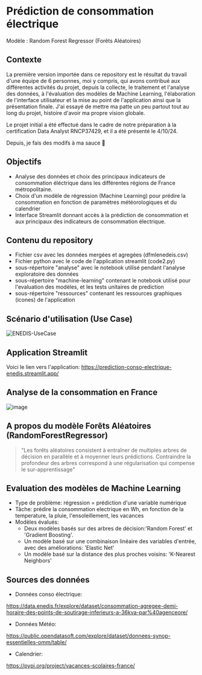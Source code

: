 # Prédiction de consommation électrique
Modèle : Random Forest Regressor (Forêts Aléatoires)

## Contexte
La première version importée dans ce repository est le résultat du travail d'une équipe de 6 personnes, moi y compris, qui avons contribué aux différentes activités du projet, depuis la collecte, le traitement et l'analyse des données, à l'évaluation des modèles de Machine Learning,  l'élaboration de l'interface utilisateur et la mise au point de l'application ainsi que la présentation finale. J'ai essayé de mettre ma patte un peu partout tout au long du projet, histoire d'avoir ma propre vision globale.

Le projet initial a été effectué dans le cadre de notre préparation à la certification Data Analyst RNCP37429, et il a été présenté le 4/10/24.

Depuis, je fais des modifs à ma sauce 🥰

## Objectifs

* Analyse des données et choix des principaux indicateurs de consommation éléctrique dans les différentes régions de France métropolitaine.
* Choix d'un modèle  de régression (Machine Learning) pour prédire la consommation en fonction de paramètres météorologiques et du calendrier 
* Interface Streamlit donnant accès à la prédiction de consommation et aux principaux des indicateurs de consommation électrique.

## Contenu du repository
* Fichier csv avec les données mergées et agregées (dfmlenedeis.csv)
* Fichier python avec le code de l'application streamlit (code2.py)
* sous-répertoire "analyse" avec le notebook utilisé pendant l'analyse exploratoire des données
* sous-répertoire "machine-learning" contenant le notebook utilisé pour l'evaluation des modèles, et les tests unitaires de prediction
* sous-répertoire "ressources" contenant les ressources graphiques (icones) de l'application
## Scénario d'utilisation (Use Case)

![ENEDIS-UseCase](https://github.com/user-attachments/assets/05ac820e-9237-4ab2-8905-672b6545ec24)


## Application Streamlit
Voici le lien vers l'application: https://prediction-conso-electrique-enedis.streamlit.app/

## Analyse de la consommation en France
![image](https://github.com/user-attachments/assets/4b2d3f20-40db-4cdc-9e0a-f32b6541a93b)

## A propos du modèle Forêts Aléatoires (RandomForestRegressor)
> "Les forêts aléatoires consistent à entraîner de multiples arbres de décision en parallèle et à moyenner leurs prédictions. Contraindre la profondeur des arbres correspond à une régularisation qui compense le sur-apprentissage"
## Evaluation des modèles de Machine Learning
- Type de problème: régression = prédiction d'une variable numérique 
- Tâche: prédire la consommation electrique en Wh, en fonction de la temperature, la pluie, l'ensoleillement, les vacances
- Modèles évalués:
  - Deux modèles basés sur des arbres de décision:'Random Forest' et 'Gradient Boosting'.
  - Un modèle basé sur une combinaison linéaire des variables d'entrée, avec des améliorations: 'Elastic Net'
  - Un modèle basé sur la distance des plus proches voisins: 'K-Nearest Neighbors'
## Sources des données
* Données conso électrique:

https://data.enedis.fr/explore/dataset/consommation-agregee-demi-horaire-des-points-de-soutirage-inferieurs-a-36kva-par%40agenceore/

* Données Météo:
  
https://public.opendatasoft.com/explore/dataset/donnees-synop-essentielles-omm/table/

* Calendrier:
  
https://pypi.org/project/vacances-scolaires-france/
